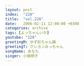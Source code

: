 ```yaml
---
layout: post
index:  "228"
title:  "vol.228"
date:   2006-02-11 12:00:00 +0300
categories: archive
tags: [よっちゃんいか]
youtube: "228"
greetingM: ゆず松ちゃん鍋
greetingT: クレヨンみっちゃん
songName: あなた
singer: 小坂明子
---
```

